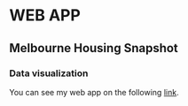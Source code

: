 # WEB APP
## Melbourne Housing Snapshot
### Data visualization

You can see my web app on the following [link](https://melbourne-data.herokuapp.com/).<br/> 

